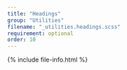 ```yaml
---
title: "Headings"
group: "Utilities"
filename: "_utilities.headings.scss"
requirement: optional
order: 10
---
```


{% include file-info.html %}
